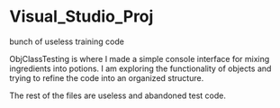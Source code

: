 # Visual_Studio_Proj
bunch of useless training code

ObjClassTesting is where I made a simple console interface for mixing ingredients into potions.
I am exploring the functionality of objects and trying to refine the code into an organized structure.

The rest of the files are useless and abandoned test code.

